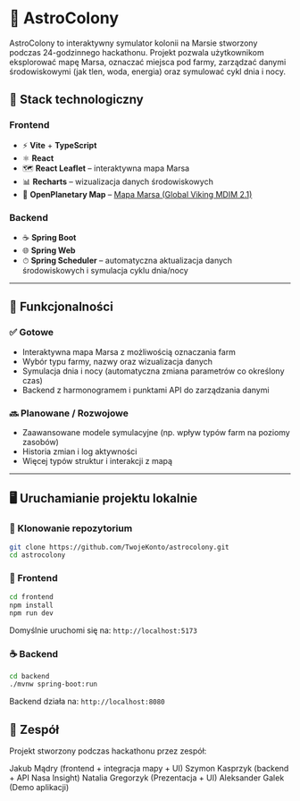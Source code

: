 # 🚀 AstroColony

AstroColony to interaktywny symulator kolonii na Marsie stworzony podczas 24-godzinnego hackathonu. Projekt pozwala użytkownikom eksplorować mapę Marsa, oznaczać miejsca pod farmy, zarządzać danymi środowiskowymi (jak tlen, woda, energia) oraz symulować cykl dnia i nocy.

## 🧩 Stack technologiczny

### Frontend
- ⚡ **Vite** + **TypeScript**
- ⚛️ **React**
- 🗺️ **React Leaflet** – interaktywna mapa Marsa
- 📊 **Recharts** – wizualizacja danych środowiskowych
- 🧭 **OpenPlanetary Map** – [Mapa Marsa (Global Viking MDIM 2.1)](https://www.openplanetary.org/opm-basemaps/global-viking-mdim2-1-colorized-mosaic)

### Backend
- ☕ **Spring Boot**
- 🌐 **Spring Web**
- ⏱ **Spring Scheduler** – automatyczna aktualizacja danych środowiskowych i symulacja cyklu dnia/nocy

---

## 🔧 Funkcjonalności

### ✅ Gotowe
- Interaktywna mapa Marsa z możliwością oznaczania farm
- Wybór typu farmy, nazwy oraz wizualizacja danych
- Symulacja dnia i nocy (automatyczna zmiana parametrów co określony czas)
- Backend z harmonogramem i punktami API do zarządzania danymi

### 🔜 Planowane / Rozwojowe
- Zaawansowane modele symulacyjne (np. wpływ typów farm na poziomy zasobów)
- Historia zmian i log aktywności
- Więcej typów struktur i interakcji z mapą

---

## 🖥️ Uruchamianie projektu lokalnie

### 🔽 Klonowanie repozytorium

```bash
git clone https://github.com/TwojeKonto/astrocolony.git
cd astrocolony
```

### 🚀 Frontend

```bash
cd frontend
npm install
npm run dev
```

Domyślnie uruchomi się na: `http://localhost:5173`

### ☕ Backend

```bash
cd backend
./mvnw spring-boot:run
```
Backend działa na: `http://localhost:8080`

## 🤝 Zespół
Projekt stworzony podczas hackathonu przez zespół:

Jakub Mądry (frontend + integracja mapy + UI)
Szymon Kasprzyk (backend + API Nasa Insight)
Natalia Gregorzyk (Prezentacja + UI)
Aleksander Galek (Demo aplikacji)